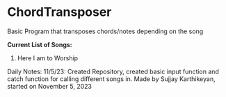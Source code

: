 # ChordTransposer
Basic Program that transposes chords/notes depending on the song

**Current List of Songs:**
1. Here I am to Worship







Daily Notes:
11/5/23: Created Repository, created basic input function and catch function for calling different songs in.
Made by Sujjay Karthikeyan, started on November 5, 2023
